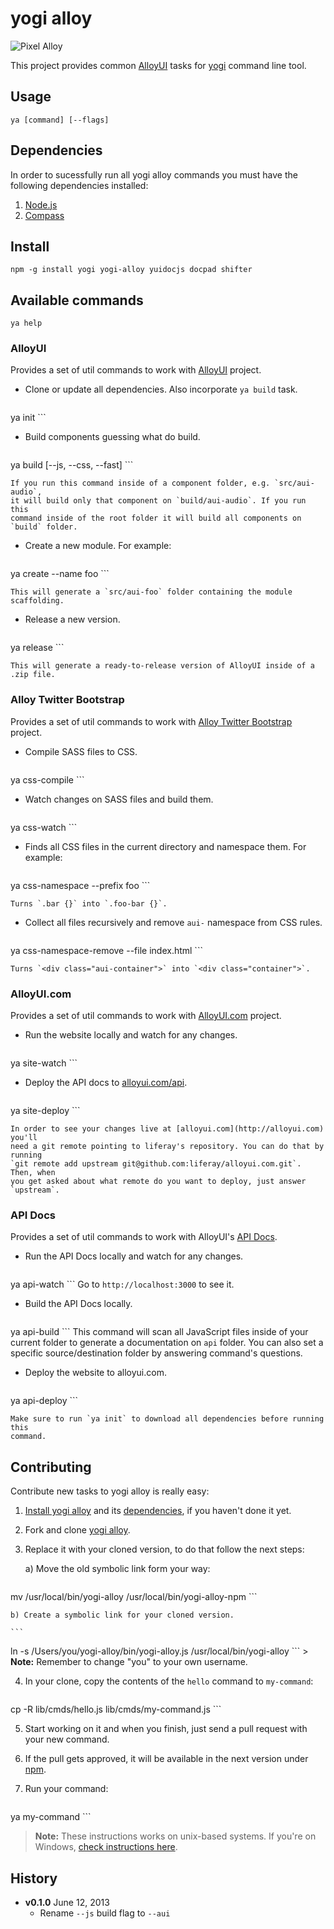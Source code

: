 # yogi alloy

![Pixel Alloy](http://cl.ly/image/110y3s2w2n1l/yogi.jpg)

This project provides common [AlloyUI](http://alloyui.com) tasks for [yogi](http://yui.github.com/yogi)
command line tool.

## Usage

	ya [command] [--flags]

## Dependencies

In order to sucessfully run all yogi alloy commands you must have the following
dependencies installed:

1. [Node.js](http://nodejs.org/download/)
2. [Compass](http://compass-style.org/install/)

## Install

	npm -g install yogi yogi-alloy yuidocjs docpad shifter

## Available commands

```
ya help
```

### AlloyUI

Provides a set of util commands to work with [AlloyUI](http://github.com/liferay/alloy-ui)
project.

* Clone or update all dependencies. Also incorporate `ya build` task.

	```
ya init
	```

* Build components guessing what do build.

	```
ya build [--js, --css, --fast]
	```

	If you run this command inside of a component folder, e.g. `src/aui-audio`,
	it will build only that component on `build/aui-audio`. If you run this
	command inside of the root folder it will build all components on `build` folder.

* Create a new module. For example:

    ```
ya create --name foo
    ```

	This will generate a `src/aui-foo` folder containing the module scaffolding.

* Release a new version.

	```
ya release
	```

	This will generate a ready-to-release version of AlloyUI inside of a .zip file.

### Alloy Twitter Bootstrap

Provides a set of util commands to work with [Alloy Twitter Bootstrap](http://github.com/liferay/alloy-twitter-bootstrap)
project.

* Compile SASS files to CSS.

	```
ya css-compile
	```

* Watch changes on SASS files and build them.

	```
ya css-watch
	```

* Finds all CSS files in the current directory and namespace them. For example:

    ```
ya css-namespace --prefix foo
    ```

    Turns `.bar {}` into `.foo-bar {}`.

* Collect all files recursively and remove `aui-` namespace from CSS rules.

    ```
ya css-namespace-remove --file index.html
    ```

    Turns `<div class="aui-container">` into `<div class="container">`.

### AlloyUI.com

Provides a set of util commands to work with [AlloyUI.com](http://github.com/liferay/alloyui.com)
project.

* Run the website locally and watch for any changes.

	```
ya site-watch
	```

* Deploy the API docs to [alloyui.com/api](http://alloyui.com/api/).

	```
ya site-deploy
	```

	In order to see your changes live at [alloyui.com](http://alloyui.com) you'll
	need a git remote pointing to liferay's repository. You can do that by running
	`git remote add upstream git@github.com:liferay/alloyui.com.git`. Then, when
	you get asked about what remote do you want to deploy, just answer `upstream`.

### API Docs

Provides a set of util commands to work with AlloyUI's [API Docs](http://alloyui.com/api/).

* Run the API Docs locally and watch for any changes.

	```
ya api-watch
	```
	Go to `http://localhost:3000` to see it.

* Build the API Docs locally.

	```
ya api-build
	```
	This command will scan all JavaScript files inside of your current folder to
	generate a documentation on `api` folder. You can also set a specific
	source/destination folder by answering command's questions.

* Deploy the website to alloyui.com.

	```
ya api-deploy
	```

	Make sure to run `ya init` to download all dependencies before running this
	command.

## Contributing

Contribute new tasks to yogi alloy is really easy:

1. [Install yogi alloy](#install) and its [dependencies](#dependencies), if you haven't done it yet.
2. Fork and clone [yogi alloy](http://github.com/liferay/yogi-alloy).
3. Replace it with your cloned version, to do that follow the next steps:

	a) Move the old symbolic link form your way:

	```
mv /usr/local/bin/yogi-alloy /usr/local/bin/yogi-alloy-npm
	```

	b) Create a symbolic link for your cloned version.

	```
ln -s /Users/you/yogi-alloy/bin/yogi-alloy.js /usr/local/bin/yogi-alloy
	```
	> **Note:** Remember to change "you" to your own username.

4. In your clone, copy the contents of the `hello` command to `my-command`:

	```
cp -R lib/cmds/hello.js lib/cmds/my-command.js
	```

5. Start working on it and when you finish, just send a pull request with your new command.
6. If the pull gets approved, it will be available in the next version under [npm](https://npmjs.org/package/yogi-alloy).
7. Run your command:

	```
ya my-command
	```

> **Note:** These instructions works on unix-based systems. If you're on Windows, [check instructions here](https://github.com/liferay/yogi-alloy/wiki/Contributing-(Windows)).

## History

* **v0.1.0** June 12, 2013
	* Rename `--js` build flag to `--aui`